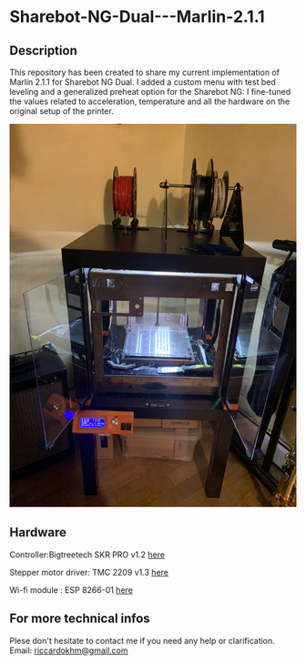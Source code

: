 # Sharebot-NG-Dual---Marlin-2.1.1

## Description
This repository has been created to share my current implementation of Marlin 2.1.1 for Sharebot NG Dual. I added a custom menu with test bed leveling and a generalized preheat option for the Sharebot NG: I fine-tuned the values related to acceleration, temperature and all the hardware on the original setup of the printer.

<p align="center"> 
  <img  src="https://github.com/riccardokhm/Sharebot-NG-Dual-----Marlin-2.1.1/blob/master/Setup%20images/IMG_9662.jpg">
</p>

## Hardware
Controller:Bigtreetech SKR PRO v1.2 [here](https://biqu.equipment/products/bigtreetech-skr-pro-v1-1-32-bit-control-board?variant=29207358865506)

Stepper motor driver: TMC 2209 v1.3 [here](https://biqu.equipment/products/bigtreetech-tmc2209-stepper-motor-driver-for-3d-printer-board-vs-tmc2208)

Wi-fi module : ESP 8266-01 [here](https://campaign.aliexpress.com/wow/gcp/tesla-pc-new/index?UTABTest=aliabtest377151_530968&src=google&src=google&albch=shopping&acnt=631-313-3945&slnk=&plac=&mtctp=&albbt=Google_7_shopping&albagn=888888&isSmbActive=false&isSmbAutoCall=false&needSmbHouyi=false&albcp=19213817716&albag=&trgt=&crea=it1005004910085064&netw=x&device=c&albpg=&albpd=it1005004910085064&gclid=CjwKCAjwiOCgBhAgEiwAjv5whPTbobtbdWbXgLYXXECBK44X24twbaZ6mbnis2Y5hvQgIlSJyrs1sBoCED8QAvD_BwE&gclsrc=aw.ds&aff_fcid=f3a829210239473082662a91009a9999-1679336010385-05928-UneMJZVf&aff_fsk=UneMJZVf&aff_platform=aaf&sk=UneMJZVf&aff_trace_key=f3a829210239473082662a91009a9999-1679336010385-05928-UneMJZVf&terminal_id=f514531280ed459190e58d761c7119a0&wh_weex=true&wx_navbar_hidden=true&wx_navbar_transparent=true&ignoreNavigationBar=true&wx_statusbar_hidden=true&bt_src=ppc_direct_lp&scenario=pcBridgePPC&productId=1005004910085064&OLP=1085100208_f_group2&o_s_id=1085100208)

## For more technical infos
Plese don't hesitate to contact me if you need any help or clarification.
Email: riccardokhm@gmail.com
